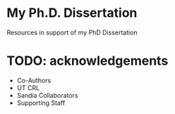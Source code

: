# My Ph.D. Dissertation
Resources in support of my PhD Dissertation

# TODO: acknowledgements
- Co-Authors
- UT CRL
- Sandia Collaborators
- Supporting Staff
